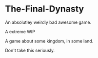 # The-Final-Dynasty
An absolutley weirdly bad awesome game.

A extreme WIP

A game about some kingdom, in some land.

Don't take this seriously.
